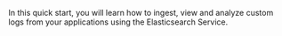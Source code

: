 In this quick start, you will learn how to ingest, view and analyze custom logs from your applications using the Elasticsearch Service.
